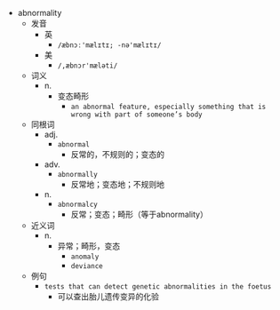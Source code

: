 - abnormality
  - 发音
    - 英
      - `/æbnɔː'mælɪtɪ; -nə'mælɪtɪ/`
    - 美
      - `/,æbnɔr'mæləti/`
  - 词义
    - n.
      - 变态畸形
        - `an abnormal feature, especially something that is wrong with part of someone’s body`
  - 同根词
    - adj.
      - `abnormal`
        - 反常的，不规则的；变态的
    - adv.
      - `abnormally`
        - 反常地；变态地；不规则地
    - n.
      - `abnormalcy`
        - 反常；变态；畸形（等于abnormality）
  - 近义词
    - n.
      - 异常；畸形，变态
        - `anomaly`
        - `deviance`
  - 例句
    - `tests that can detect genetic abnormalities in the foetus`
      - 可以查出胎儿遗传变异的化验

